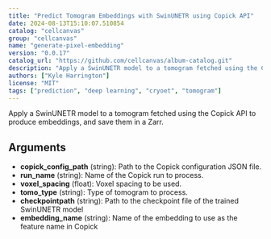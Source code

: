 ```yaml
---
title: "Predict Tomogram Embeddings with SwinUNETR using Copick API"
date: 2024-08-13T15:10:07.510854
catalog: "cellcanvas"
group: "cellcanvas"
name: "generate-pixel-embedding"
version: "0.0.17"
catalog_url: "https://github.com/cellcanvas/album-catalog.git"
description: "Apply a SwinUNETR model to a tomogram fetched using the Copick API to produce embeddings, and save them in a Zarr."
authors: ["Kyle Harrington"]
license: "MIT"
tags: ["prediction", "deep learning", "cryoet", "tomogram"]
---
```


Apply a SwinUNETR model to a tomogram fetched using the Copick API to produce embeddings, and save them in a Zarr.

## Arguments

- **copick_config_path** (string): Path to the Copick configuration JSON file.
- **run_name** (string): Name of the Copick run to process.
- **voxel_spacing** (float): Voxel spacing to be used.
- **tomo_type** (string): Type of tomogram to process.
- **checkpointpath** (string): Path to the checkpoint file of the trained SwinUNETR model
- **embedding_name** (string): Name of the embedding to use as the feature name in Copick

